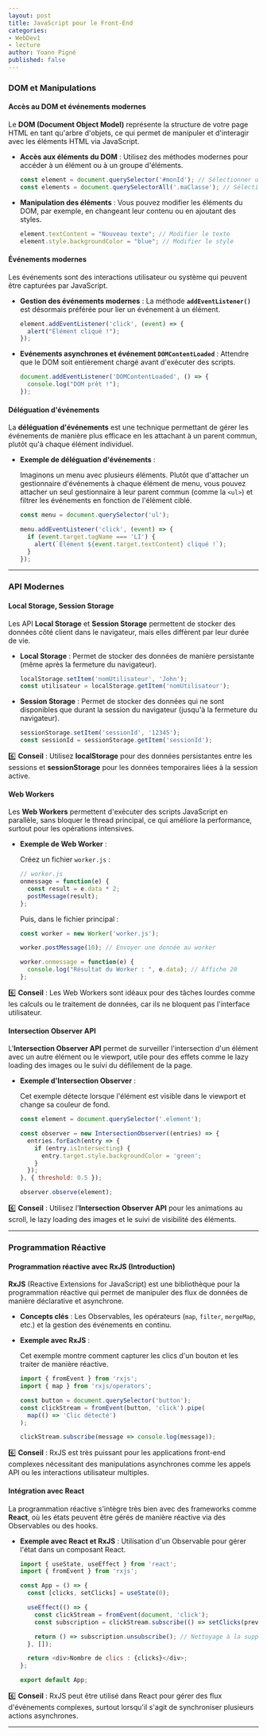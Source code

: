 ```yaml
---
layout: post
title: JavaScript pour le Front-End
categories:
- WebDev1
- lecture
author: Yoann Pigné
published: false
---
```



### DOM et Manipulations

#### Accès au DOM et événements modernes

Le **DOM (Document Object Model)** représente la structure de votre page HTML en tant qu'arbre d'objets, ce qui permet de manipuler et d'interagir avec les éléments HTML via JavaScript.

- **Accès aux éléments du DOM** :
  Utilisez des méthodes modernes pour accéder à un élément ou à un groupe d'éléments.

  ```js
  const element = document.querySelector('#monId'); // Sélectionner un élément par ID
  const elements = document.querySelectorAll('.maClasse'); // Sélectionner tous les éléments par classe
  ```

- **Manipulation des éléments** :
  Vous pouvez modifier les éléments du DOM, par exemple, en changeant leur contenu ou en ajoutant des styles.

  ```js
  element.textContent = "Nouveau texte"; // Modifier le texte
  element.style.backgroundColor = "blue"; // Modifier le style
  ```

#### Événements modernes

Les événements sont des interactions utilisateur ou système qui peuvent être capturées par JavaScript.

- **Gestion des événements modernes** :
  La méthode **`addEventListener()`** est désormais préférée pour lier un événement à un élément.

  ```js
  element.addEventListener('click', (event) => {
    alert("Élément cliqué !");
  });
  ```

- **Evénements asynchrones et événement `DOMContentLoaded`** :
  Attendre que le DOM soit entièrement chargé avant d'exécuter des scripts.

  ```js
  document.addEventListener('DOMContentLoaded', () => {
    console.log("DOM prêt !");
  });
  ```

#### Déléguation d'événements

La **déléguation d'événements** est une technique permettant de gérer les événements de manière plus efficace en les attachant à un parent commun, plutôt qu'à chaque élément individuel.

- **Exemple de déléguation d'événements** :
  
  Imaginons un menu avec plusieurs éléments. Plutôt que d'attacher un gestionnaire d'événements à chaque élément de menu, vous pouvez attacher un seul gestionnaire à leur parent commun (comme la `<ul>`) et filtrer les événements en fonction de l'élément ciblé.

  ```js
  const menu = document.querySelector('ul');
  
  menu.addEventListener('click', (event) => {
    if (event.target.tagName === 'LI') {
      alert(`Élément ${event.target.textContent} cliqué !`);
    }
  });
  ```

---

### API Modernes

#### Local Storage, Session Storage

Les API **Local Storage** et **Session Storage** permettent de stocker des données côté client dans le navigateur, mais elles diffèrent par leur durée de vie.

- **Local Storage** : Permet de stocker des données de manière persistante (même après la fermeture du navigateur).

  ```js
  localStorage.setItem('nomUtilisateur', 'John');
  const utilisateur = localStorage.getItem('nomUtilisateur');
  ```

- **Session Storage** : Permet de stocker des données qui ne sont disponibles que durant la session du navigateur (jusqu'à la fermeture du navigateur).

  ```js
  sessionStorage.setItem('sessionId', '12345');
  const sessionId = sessionStorage.getItem('sessionId');
  ```

:six: **Conseil** : Utilisez **localStorage** pour des données persistantes entre les sessions et **sessionStorage** pour les données temporaires liées à la session active.

#### Web Workers

Les **Web Workers** permettent d'exécuter des scripts JavaScript en parallèle, sans bloquer le thread principal, ce qui améliore la performance, surtout pour les opérations intensives.

- **Exemple de Web Worker** :
  
  Créez un fichier `worker.js` :
  ```js
  // worker.js
  onmessage = function(e) {
    const result = e.data * 2;
    postMessage(result);
  };
  ```

  Puis, dans le fichier principal :
  ```js
  const worker = new Worker('worker.js');
  
  worker.postMessage(10); // Envoyer une donnée au worker
  
  worker.onmessage = function(e) {
    console.log("Résultat du Worker : ", e.data); // Affiche 20
  };
  ```

:six: **Conseil** : Les Web Workers sont idéaux pour des tâches lourdes comme les calculs ou le traitement de données, car ils ne bloquent pas l'interface utilisateur.

#### Intersection Observer API

L'**Intersection Observer API** permet de surveiller l'intersection d'un élément avec un autre élément ou le viewport, utile pour des effets comme le lazy loading des images ou le suivi du défilement de la page.

- **Exemple d'Intersection Observer** :
  
  Cet exemple détecte lorsque l'élément est visible dans le viewport et change sa couleur de fond.

  ```js
  const element = document.querySelector('.element');
  
  const observer = new IntersectionObserver((entries) => {
    entries.forEach(entry => {
      if (entry.isIntersecting) {
        entry.target.style.backgroundColor = 'green';
      }
    });
  }, { threshold: 0.5 });

  observer.observe(element);
  ```

:six: **Conseil** : Utilisez l'**Intersection Observer API** pour les animations au scroll, le lazy loading des images et le suivi de visibilité des éléments.

---

### Programmation Réactive

#### Programmation réactive avec RxJS (Introduction)

**RxJS** (Reactive Extensions for JavaScript) est une bibliothèque pour la programmation réactive qui permet de manipuler des flux de données de manière déclarative et asynchrone.

- **Concepts clés** : Les Observables, les opérateurs (`map`, `filter`, `mergeMap`, etc.) et la gestion des événements en continu.

- **Exemple avec RxJS** :
  
  Cet exemple montre comment capturer les clics d'un bouton et les traiter de manière réactive.

  ```js
  import { fromEvent } from 'rxjs';
  import { map } from 'rxjs/operators';

  const button = document.querySelector('button');
  const clickStream = fromEvent(button, 'click').pipe(
    map(() => 'Clic détecté')
  );

  clickStream.subscribe(message => console.log(message));
  ```

:six: **Conseil** : RxJS est très puissant pour les applications front-end complexes nécessitant des manipulations asynchrones comme les appels API ou les interactions utilisateur multiples.

#### Intégration avec React

La programmation réactive s'intègre très bien avec des frameworks comme **React**, où les états peuvent être gérés de manière réactive via des Observables ou des hooks.

- **Exemple avec React et RxJS** :
  Utilisation d'un Observable pour gérer l'état dans un composant React.

  ```js
  import { useState, useEffect } from 'react';
  import { fromEvent } from 'rxjs';

  const App = () => {
    const [clicks, setClicks] = useState(0);

    useEffect(() => {
      const clickStream = fromEvent(document, 'click');
      const subscription = clickStream.subscribe(() => setClicks(prev => prev + 1));

      return () => subscription.unsubscribe(); // Nettoyage à la suppression du composant
    }, []);

    return <div>Nombre de clics : {clicks}</div>;
  };

  export default App;
  ```

:six: **Conseil** : RxJS peut être utilisé dans React pour gérer des flux d'événements complexes, surtout lorsqu'il s'agit de synchroniser plusieurs actions asynchrones.

---
